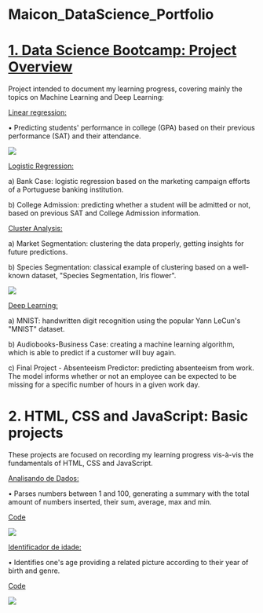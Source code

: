 # Maicon_DataScience_Portfolio

# [1. Data Science Bootcamp: Project Overview](https://github.com/Polymathing/365DataScience-Bootcamp)
Project intended to document my learning progress, covering mainly the topics on Machine Learning and Deep Learning:

[Linear regression:](https://github.com/Polymathing/365DataScience-Bootcamp/tree/main/1.%20Linear%20Regression)

• Predicting students' performance in college (GPA) based on their previous performance (SAT) and their attendance.

![](https://github.com/Polymathing/Maicon_Portfolio/blob/main/images/plotting%20data.png?raw=true)

[Logistic Regression:](https://github.com/Polymathing/365DataScience-Bootcamp/tree/main/2.%20Logistic%20Regression)

a) Bank Case: logistic regression based on the marketing campaign efforts of a Portuguese banking institution.

b) College Admission: predicting whether a student will be admitted or not, based on previous SAT and College Admission information.

[Cluster Analysis:](https://github.com/Polymathing/365DataScience-Bootcamp/tree/main/3.%20Cluster%20Analysis)

a) Market Segmentation: clustering the data properly, getting insights for future predictions.

b) Species Segmentation: classical example of clustering based on a well-known dataset, "Species Segmentation, Iris flower".
     
![](https://github.com/Polymathing/Maicon_Portfolio/blob/main/images/iris-image.png?raw=true)

[Deep Learning:](https://github.com/Polymathing/365DataScience-Bootcamp/tree/main/4.%20Deep%20Learning)

a) MNIST: handwritten digit recognition using the popular Yann LeCun's "MNIST" dataset.

b) Audiobooks-Business Case: creating a machine learning algorithm, which is able to predict if a customer will buy again.

c) Final Project - Absenteeism Predictor: predicting absenteeism from work. The model informs whether or not an employee can be expected to be missing for a specific number of hours in a given work day.

# 2. HTML, CSS and JavaScript: Basic projects

These projects are focused on recording my learning progress vis-à-vis the fundamentals of HTML, CSS and JavaScript.

[Analisando de Dados:](https://polymathing.github.io/BASIC-HTML-CSS-JS-Analisador/)

• Parses numbers between 1 and 100, generating a summary with the total amount of numbers inserted, their sum, average, max and min.

[Code](https://github.com/Polymathing/BASIC-HTML-CSS-JS-Analisador)

![](https://github.com/Polymathing/Maicon_Portfolio/blob/main/images/Analisador.png?raw=true)

[Identificador de idade:](https://polymathing.github.io/BASIC-HTML-CSS-JS-Identificador/)

• Identifies one's age providing a related picture according to their year of birth and genre.


[Code](https://github.com/Polymathing/BASIC-HTML-CSS-JS-Identificador)

![](https://github.com/Polymathing/Maicon_Portfolio/blob/main/images/Identificador%20de%20idade.png?raw=true)


